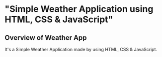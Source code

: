 # "Simple Weather Application using HTML, CSS &amp; JavaScript"

## Overview of Weather App

It's a Simple Weather Application made by using HTML, CSS &amp; JavaScript.
